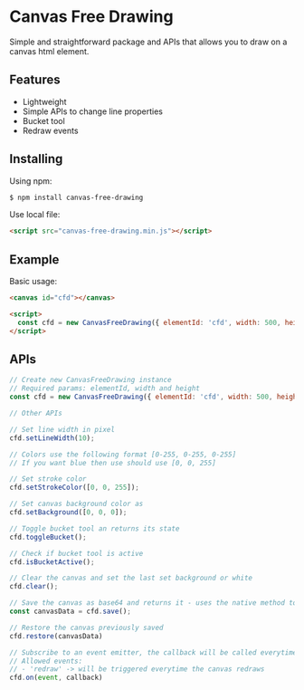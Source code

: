 # Canvas Free Drawing

Simple and straightforward package and APIs that allows you to draw on a canvas html element.

## Features

- Lightweight
- Simple APIs to change line properties
- Bucket tool
- Redraw events

## Installing

Using npm:
```bash
$ npm install canvas-free-drawing
```

Use local file:
```html
<script src="canvas-free-drawing.min.js"></script>
```

## Example

Basic usage:
```html
<canvas id="cfd"></canvas>

<script>
  const cfd = new CanvasFreeDrawing({ elementId: 'cfd', width: 500, height: 500 });
</script>
```

## APIs

```js
// Create new CanvasFreeDrawing instance
// Required params: elementId, width and height
const cfd = new CanvasFreeDrawing({ elementId: 'cfd', width: 500, height: 500 });

// Other APIs

// Set line width in pixel
cfd.setLineWidth(10);

// Colors use the following format [0-255, 0-255, 0-255]
// If you want blue then use should use [0, 0, 255]

// Set stroke color
cfd.setStrokeColor([0, 0, 255]);

// Set canvas background color as 
cfd.setBackground([0, 0, 0]);

// Toggle bucket tool an returns its state
cfd.toggleBucket();

// Check if bucket tool is active
cfd.isBucketActive();

// Clear the canvas and set the last set background or white
cfd.clear();

// Save the canvas as base64 and returns it - uses the native method toDataURL()
const canvasData = cfd.save();

// Restore the canvas previously saved
cfd.restore(canvasData)

// Subscribe to an event emitter, the callback will be called everytime the event will trigger
// Allowed events:
// - 'redraw' -> will be triggered everytime the canvas redraws
cfd.on(event, callback)

```